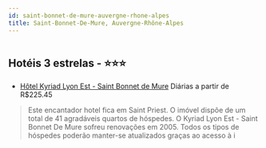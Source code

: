 ```yaml
---
id: saint-bonnet-de-mure-auvergne-rhone-alpes
title: Saint-Bonnet-De-Mure, Auvergne-Rhône-Alpes
---
```


<center><img src="http://photos.hotelbeds.com/giata/31/313226/313226a_hb_a_011.jpg" alt="" /></center>


## Hotéis 3 estrelas - ⭐️⭐️⭐️

-    [Hôtel Kyriad Lyon Est - Saint Bonnet de Mure](https://www.hurb.com/hoteis/saint-bonnet-de-mure/hotel-kyriad-lyon-est-saint-bonnet-de-mure-JNP-JP984828?cmp=18055) Diárias a partir de R$225.45
   > Este encantador hotel fica em Saint Priest. O imóvel dispõe de um total de 41 agradáveis quartos de hóspedes. O Kyriad Lyon Est - Saint Bonnet De Mure sofreu renovações em 2005. Todos os tipos de hóspedes poderão manter-se atualizados graças ao acesso à i
